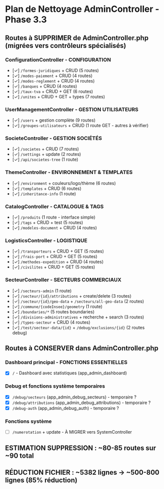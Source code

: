 # Plan de Nettoyage AdminController - Phase 3.3

## Routes à SUPPRIMER de AdminController.php (migrées vers contrôleurs spécialisés)

### ConfigurationController - CONFIGURATION
- [✓] `/formes-juridiques` + CRUD (5 routes)
- [✓] `/modes-paiement` + CRUD (4 routes)  
- [✓] `/modes-reglement` + CRUD (4 routes)
- [✓] `/banques` + CRUD (4 routes)
- [✓] `/taux-tva` + CRUD + GET (6 routes)
- [✓] `/unites` + CRUD + GET + types (7 routes)

### UserManagementController - GESTION UTILISATEURS
- [✓] `/users` + gestion complète (9 routes)
- [✓] `/groupes-utilisateurs` + CRUD (1 route GET - autres à vérifier)

### SocieteController - GESTION SOCIÉTÉS  
- [✓] `/societes` + CRUD (7 routes)
- [✓] `/settings` + update (2 routes)
- [✓] `/api/societes-tree` (1 route)

### ThemeController - ENVIRONNEMENT & TEMPLATES
- [✓] `/environment` + couleurs/logo/thème (6 routes)
- [✓] `/templates` + CRUD (6 routes)
- [✓] `/inheritance-info` (1 route)

### CatalogController - CATALOGUE & TAGS
- [✓] `/produits` (1 route - interface simple)
- [✓] `/tags` + CRUD + test (5 routes)
- [✓] `/modeles-document` + CRUD (4 routes)

### LogisticsController - LOGISTIQUE
- [✓] `/transporteurs` + CRUD + GET (5 routes)
- [✓] `/frais-port` + CRUD + GET (5 routes) 
- [✓] `/methodes-expedition` + CRUD (4 routes)
- [✓] `/civilites` + CRUD + GET (5 routes)

### SecteurController - SECTEURS COMMERCIAUX
- [✓] `/secteurs-admin` (1 route)
- [✓] `/secteur/{id}/attributions` + create/delete (3 routes)
- [✓] `/secteur/{id}/geo-data` + `/secteurs/all-geo-data` (2 routes)
- [✓] `/commune/{codeInsee}/geometry` (1 route)
- [✓] `/boundaries/*` (5 routes boundaries)
- [✓] `/divisions-administratives` + recherche + search (3 routes)
- [✓] `/types-secteur` + CRUD (4 routes)
- [✓] `/test/secteur-data/{id}` + `/debug/exclusions/{id}` (2 routes debug)

## Routes à CONSERVER dans AdminController.php

### Dashboard principal - FONCTIONS ESSENTIELLES
- [x] `/` - Dashboard avec statistiques (app_admin_dashboard)

### Debug et fonctions système temporaires
- [x] `/debug/secteurs` (app_admin_debug_secteurs) - temporaire ?
- [x] `/debug/attributions` (app_admin_debug_attributions) - temporaire ?
- [x] `/debug-auth` (app_admin_debug_auth) - temporaire ?

### Fonctions système
- [ ] `/numerotation` + update - À MIGRER vers SystemController

## ESTIMATION SUPPRESSION : ~80-85 routes sur ~90 total
## RÉDUCTION FICHIER : ~5382 lignes → ~500-800 lignes (85% réduction)